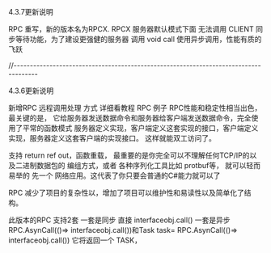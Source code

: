 
4.3.7更新说明

RPC 重写，新的版本名为RPCX. RPCX 服务器默认模式下面 无法调用 CLIENT 同步等待功能，为了建设更强健的服务器
调用 void call 使用异步调用，性能有质的飞跃


//-------------------------------------------------------------------------------------


4.3.6更新说明

新增RPC 远程调用处理 方式 详细看教程 RPC 例子
RPC性能和稳定性相当出色，最关键的是， 它给服务器发送数据命令和服务器给客户端发送数据命令，完全使用了平常的函数模式
服务器定义实现，客户端定义这套实现的接口，客户端定义实现，服务器定义这套客户端的实现接口。
这样就能双工访问了。

支持 return ref out，函数重载， 最重要的是你完全可以不理解任何TCP/IP的以及二进制数据包的 编组方式，或者 各种序列化工具比如 protbuf等，
就可以轻而易举的 先一个 网络应用。这代表了你只要会普通的C#能力就可以了

RPC 减少了项目的复杂性以，增加了项目可以维护性和易读性以及简单化了结构。

此版本的RPC 支持2套 一套是同步 直接 interfaceobj.call()
一套是异步 RPC.AsynCall(()=> interfaceobj.call())和Task<RES> task= RPC.AsynCall<RES>(()=> interfaceobj.call())  它将返回一个 TASK，

